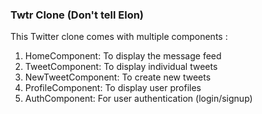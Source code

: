 <h3>Twtr Clone (Don't tell Elon)</h3>

This Twitter clone comes with multiple components : 
<ol>
<li>HomeComponent: To display the message feed</li>
<li>TweetComponent: To display individual tweets</li>
<li>NewTweetComponent: To create new tweets</li>
<li>ProfileComponent: To display user profiles</li>
<li>AuthComponent: For user authentication (login/signup)</li>
</ol>
